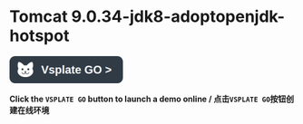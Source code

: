 # Tomcat 9.0.34-jdk8-adoptopenjdk-hotspot

<a href="https://www.vsplate.com/?docker-compose=https://github.com/vsplate/dcenvs/tomcat/9.0.34-jdk8-adoptopenjdk-hotspot"><img alt="VSPLATE GO" src="https://raw.githubusercontent.com/vsplate/images/master/vsgo_btn.png" width="200px"></a>

**Click the `VSPLATE GO` button to launch a demo online / 点击`VSPLATE GO`按钮创建在线环境**
